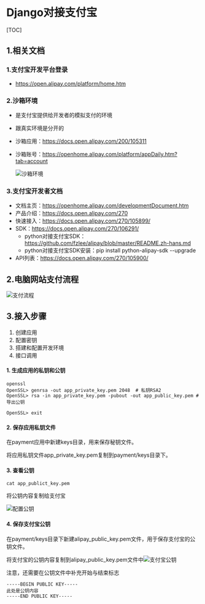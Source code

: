 # Django对接⽀付宝

[TOC]

## 1.相关⽂档

### 1.⽀付宝开发平台登录

- https://open.alipay.com/platform/home.htm

### 2.沙箱环境

- 是⽀付宝提供给开发者的模拟⽀付的环境

- 跟真实环境是分开的

- 沙箱应⽤：https://docs.open.alipay.com/200/105311

- 沙箱账号：https://openhome.alipay.com/platform/appDaily.htm?tab=account

  ![沙箱环境](file:///F:/python%E5%B0%B1%E4%B8%9A%E7%8F%AD%E8%AF%BE%E4%BB%B6/Django%E9%A1%B9%E7%9B%AE/%E7%BE%8E%E5%A4%9A%E5%95%86%E5%9F%8E%E9%A1%B9%E7%9B%AE-%E7%AC%AC12%E5%A4%A9/1-%E6%95%99%E5%AD%A6%E8%B5%84%E6%96%99/02-%E6%95%99%E5%AD%A6%E7%AC%94%E8%AE%B0/images/%E8%BF%9B%E5%85%A5%E6%B2%99%E7%AE%B1%E7%8E%AF%E5%A2%83.png)

### 3.⽀付宝开发者⽂档

- ⽂档主⻚：https://openhome.alipay.com/developmentDocument.htm
- 产品介绍：https://docs.open.alipay.com/270
- 快速接⼊：https://docs.open.alipay.com/270/105899/
- SDK：https://docs.open.alipay.com/270/106291/
  - python对接⽀付宝SDK：https://github.com/fzlee/alipay/blob/master/README.zh-hans.md
  - python对接⽀付宝SDK安装：pip install python-alipay-sdk --upgrade
- API列表：https://docs.open.alipay.com/270/105900/



## 2.电脑网站支付流程

![支付流程](file:///F:/python%E5%B0%B1%E4%B8%9A%E7%8F%AD%E8%AF%BE%E4%BB%B6/Django%E9%A1%B9%E7%9B%AE/%E7%BE%8E%E5%A4%9A%E5%95%86%E5%9F%8E%E9%A1%B9%E7%9B%AE-%E7%AC%AC12%E5%A4%A9/1-%E6%95%99%E5%AD%A6%E8%B5%84%E6%96%99/02-%E6%95%99%E5%AD%A6%E7%AC%94%E8%AE%B0/images/%E7%94%B5%E8%84%91%E7%BD%91%E7%AB%99%E6%94%AF%E4%BB%98%E6%B5%81%E7%A8%8B%E5%9B%BE.png)

## 3.接入步骤

1. 创建应用
2. 配置密钥
3. 搭建和配置开发环境
4. 接口调用

#### 1. 生成应用的私钥和公钥

```shell
openssl
OpenSSL> genrsa -out app_private_key.pem 2048  # 私钥RSA2
OpenSSL> rsa -in app_private_key.pem -pubout -out app_public_key.pem # 导出公钥

OpenSSL> exit
```

#### 2. 保存应用私钥文件

在payment应用中新建keys目录，用来保存秘钥文件。

将应用私钥文件app_private_key.pem复制到payment/keys目录下。

#### 3. 查看公钥

```shell
cat app_publict_key.pem
```

将公钥内容复制给支付宝

![配置公钥](file:///F:/python%E5%B0%B1%E4%B8%9A%E7%8F%AD%E8%AF%BE%E4%BB%B6/Django%E9%A1%B9%E7%9B%AE/%E7%BE%8E%E5%A4%9A%E5%95%86%E5%9F%8E%E9%A1%B9%E7%9B%AE-%E7%AC%AC12%E5%A4%A9/1-%E6%95%99%E5%AD%A6%E8%B5%84%E6%96%99/02-%E6%95%99%E5%AD%A6%E7%AC%94%E8%AE%B0/images/%E9%85%8D%E7%BD%AE%E5%85%AC%E9%92%A5.png)

#### 4. 保存支付宝公钥

在payment/keys目录下新建alipay_public_key.pem文件，用于保存支付宝的公钥文件。

将支付宝的公钥内容复制到alipay_public_key.pem文件中![支付宝公钥](file:///F:/python%E5%B0%B1%E4%B8%9A%E7%8F%AD%E8%AF%BE%E4%BB%B6/Django%E9%A1%B9%E7%9B%AE/%E7%BE%8E%E5%A4%9A%E5%95%86%E5%9F%8E%E9%A1%B9%E7%9B%AE-%E7%AC%AC12%E5%A4%A9/1-%E6%95%99%E5%AD%A6%E8%B5%84%E6%96%99/02-%E6%95%99%E5%AD%A6%E7%AC%94%E8%AE%B0/images/%E6%94%AF%E4%BB%98%E5%AE%9D%E5%85%AC%E9%92%A5.png)

注意，还需要在公钥文件中补充开始与结束标志

```shell
-----BEGIN PUBLIC KEY-----
此处是公钥内容
-----END PUBLIC KEY-----
```
